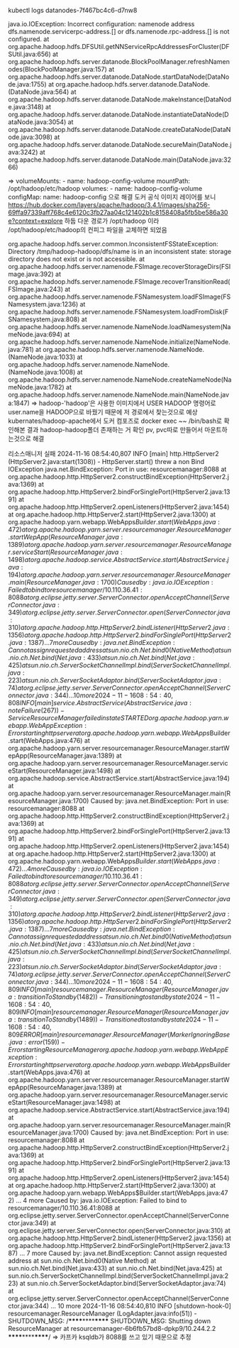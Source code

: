 kubectl logs datanodes-7f467bc4c6-d7nw8

java.io.IOException: Incorrect configuration: namenode address dfs.namenode.servicerpc-address.[] or dfs.namenode.rpc-address.[] is not configured.
at org.apache.hadoop.hdfs.DFSUtil.getNNServiceRpcAddressesForCluster(DFSUtil.java:656)
at org.apache.hadoop.hdfs.server.datanode.BlockPoolManager.refreshNamenodes(BlockPoolManager.java:157)
at org.apache.hadoop.hdfs.server.datanode.DataNode.startDataNode(DataNode.java:1755)
at org.apache.hadoop.hdfs.server.datanode.DataNode.<init>(DataNode.java:564)
at org.apache.hadoop.hdfs.server.datanode.DataNode.makeInstance(DataNode.java:3148)
at org.apache.hadoop.hdfs.server.datanode.DataNode.instantiateDataNode(DataNode.java:3054)
at org.apache.hadoop.hdfs.server.datanode.DataNode.createDataNode(DataNode.java:3098)
at org.apache.hadoop.hdfs.server.datanode.DataNode.secureMain(DataNode.java:3242)
at org.apache.hadoop.hdfs.server.datanode.DataNode.main(DataNode.java:3266)

=> volumeMounts: - name: hadoop-config-volume
mountPath: /opt/hadoop/etc/hadoop
volumes: - name: hadoop-config-volume
configMap:
name: hadoop-config
으로 해결
도커 공식 이미지 레이어를 보니
https://hub.docker.com/layers/apache/hadoop/3.4.1/images/sha256-69ffa97339aff768c4e6120c3fb27aa04c121402b1c8158408a5fb5be586a30e?context=explore
하둡 다운 경로가 /opt/hadoop 이라 /opt/hadoop/etc/hadoop의 컨피그 파일을 교체하면 되었음

org.apache.hadoop.hdfs.server.common.InconsistentFSStateException: Directory /tmp/hadoop-hadoop/dfs/name is in an inconsistent state: storage directory does not exist or is not accessible.
at org.apache.hadoop.hdfs.server.namenode.FSImage.recoverStorageDirs(FSImage.java:392)
at org.apache.hadoop.hdfs.server.namenode.FSImage.recoverTransitionRead(FSImage.java:243)
at org.apache.hadoop.hdfs.server.namenode.FSNamesystem.loadFSImage(FSNamesystem.java:1236)
at org.apache.hadoop.hdfs.server.namenode.FSNamesystem.loadFromDisk(FSNamesystem.java:808)
at org.apache.hadoop.hdfs.server.namenode.NameNode.loadNamesystem(NameNode.java:694)
at org.apache.hadoop.hdfs.server.namenode.NameNode.initialize(NameNode.java:781)
at org.apache.hadoop.hdfs.server.namenode.NameNode.<init>(NameNode.java:1033)
at org.apache.hadoop.hdfs.server.namenode.NameNode.<init>(NameNode.java:1008)
at org.apache.hadoop.hdfs.server.namenode.NameNode.createNameNode(NameNode.java:1782)
at org.apache.hadoop.hdfs.server.namenode.NameNode.main(NameNode.java:1847)
=> hadoop-'hadoop'은 사용한 이미지에서 USER HADOOP 명령어로 user.name을 HADOOP으로 바꿨기 때문에 저 경로에서 찾는것으로 예상
kubernates/hadoop-apache에서 도커 컴포즈로 docker exec ~~ /bin/bash로 확인해본 결과
hadoop-hadoop폴더 존재하는 거 확인
pv, pvc따로 만들어서 마운트하는것으로 해결

리소스매니저 실패
2024-11-16 08:54:40,807 INFO [main] http.HttpServer2 (HttpServer2.java:start(1308)) - HttpServer.start() threw a non Bind IOException
java.net.BindException: Port in use: resourcemanager:8088
at org.apache.hadoop.http.HttpServer2.constructBindException(HttpServer2.java:1369)
at org.apache.hadoop.http.HttpServer2.bindForSinglePort(HttpServer2.java:1391)
at org.apache.hadoop.http.HttpServer2.openListeners(HttpServer2.java:1454)
at org.apache.hadoop.http.HttpServer2.start(HttpServer2.java:1300)
at org.apache.hadoop.yarn.webapp.WebApps$Builder.start(WebApps.java:472)
        at org.apache.hadoop.yarn.server.resourcemanager.ResourceManager.startWepApp(ResourceManager.java:1389)
        at org.apache.hadoop.yarn.server.resourcemanager.ResourceManager.serviceStart(ResourceManager.java:1498)
        at org.apache.hadoop.service.AbstractService.start(AbstractService.java:194)
        at org.apache.hadoop.yarn.server.resourcemanager.ResourceManager.main(ResourceManager.java:1700)
Caused by: java.io.IOException: Failed to bind to resourcemanager/10.110.36.41:8088
        at org.eclipse.jetty.server.ServerConnector.openAcceptChannel(ServerConnector.java:349)
        at org.eclipse.jetty.server.ServerConnector.open(ServerConnector.java:310)
        at org.apache.hadoop.http.HttpServer2.bindListener(HttpServer2.java:1356)
        at org.apache.hadoop.http.HttpServer2.bindForSinglePort(HttpServer2.java:1387)
        ... 7 more
Caused by: java.net.BindException: Cannot assign requested address
        at sun.nio.ch.Net.bind0(Native Method)
        at sun.nio.ch.Net.bind(Net.java:433)
        at sun.nio.ch.Net.bind(Net.java:425)
        at sun.nio.ch.ServerSocketChannelImpl.bind(ServerSocketChannelImpl.java:223)
        at sun.nio.ch.ServerSocketAdaptor.bind(ServerSocketAdaptor.java:74)
        at org.eclipse.jetty.server.ServerConnector.openAcceptChannel(ServerConnector.java:344)
        ... 10 more
2024-11-16 08:54:40,808 INFO  [main] service.AbstractService (AbstractService.java:noteFailure(267)) - Service ResourceManager failed in state STARTED
org.apache.hadoop.yarn.webapp.WebAppException: Error starting http server
        at org.apache.hadoop.yarn.webapp.WebApps$Builder.start(WebApps.java:476)
at org.apache.hadoop.yarn.server.resourcemanager.ResourceManager.startWepApp(ResourceManager.java:1389)
at org.apache.hadoop.yarn.server.resourcemanager.ResourceManager.serviceStart(ResourceManager.java:1498)
at org.apache.hadoop.service.AbstractService.start(AbstractService.java:194)
at org.apache.hadoop.yarn.server.resourcemanager.ResourceManager.main(ResourceManager.java:1700)
Caused by: java.net.BindException: Port in use: resourcemanager:8088
at org.apache.hadoop.http.HttpServer2.constructBindException(HttpServer2.java:1369)
at org.apache.hadoop.http.HttpServer2.bindForSinglePort(HttpServer2.java:1391)
at org.apache.hadoop.http.HttpServer2.openListeners(HttpServer2.java:1454)
at org.apache.hadoop.http.HttpServer2.start(HttpServer2.java:1300)
at org.apache.hadoop.yarn.webapp.WebApps$Builder.start(WebApps.java:472)
        ... 4 more
Caused by: java.io.IOException: Failed to bind to resourcemanager/10.110.36.41:8088
        at org.eclipse.jetty.server.ServerConnector.openAcceptChannel(ServerConnector.java:349)
        at org.eclipse.jetty.server.ServerConnector.open(ServerConnector.java:310)
        at org.apache.hadoop.http.HttpServer2.bindListener(HttpServer2.java:1356)
        at org.apache.hadoop.http.HttpServer2.bindForSinglePort(HttpServer2.java:1387)
        ... 7 more
Caused by: java.net.BindException: Cannot assign requested address
        at sun.nio.ch.Net.bind0(Native Method)
        at sun.nio.ch.Net.bind(Net.java:433)
        at sun.nio.ch.Net.bind(Net.java:425)
        at sun.nio.ch.ServerSocketChannelImpl.bind(ServerSocketChannelImpl.java:223)
        at sun.nio.ch.ServerSocketAdaptor.bind(ServerSocketAdaptor.java:74)
        at org.eclipse.jetty.server.ServerConnector.openAcceptChannel(ServerConnector.java:344)
        ... 10 more
2024-11-16 08:54:40,809 INFO  [main] resourcemanager.ResourceManager (ResourceManager.java:transitionToStandby(1482)) - Transitioning to standby state
2024-11-16 08:54:40,809 INFO  [main] resourcemanager.ResourceManager (ResourceManager.java:transitionToStandby(1489)) - Transitioned to standby state
2024-11-16 08:54:40,809 ERROR [main] resourcemanager.ResourceManager (MarkerIgnoringBase.java:error(159)) - Error starting ResourceManager
org.apache.hadoop.yarn.webapp.WebAppException: Error starting http server
        at org.apache.hadoop.yarn.webapp.WebApps$Builder.start(WebApps.java:476)
at org.apache.hadoop.yarn.server.resourcemanager.ResourceManager.startWepApp(ResourceManager.java:1389)
at org.apache.hadoop.yarn.server.resourcemanager.ResourceManager.serviceStart(ResourceManager.java:1498)
at org.apache.hadoop.service.AbstractService.start(AbstractService.java:194)
at org.apache.hadoop.yarn.server.resourcemanager.ResourceManager.main(ResourceManager.java:1700)
Caused by: java.net.BindException: Port in use: resourcemanager:8088
at org.apache.hadoop.http.HttpServer2.constructBindException(HttpServer2.java:1369)
at org.apache.hadoop.http.HttpServer2.bindForSinglePort(HttpServer2.java:1391)
at org.apache.hadoop.http.HttpServer2.openListeners(HttpServer2.java:1454)
at org.apache.hadoop.http.HttpServer2.start(HttpServer2.java:1300)
at org.apache.hadoop.yarn.webapp.WebApps$Builder.start(WebApps.java:472)
... 4 more
Caused by: java.io.IOException: Failed to bind to resourcemanager/10.110.36.41:8088
at org.eclipse.jetty.server.ServerConnector.openAcceptChannel(ServerConnector.java:349)
at org.eclipse.jetty.server.ServerConnector.open(ServerConnector.java:310)
at org.apache.hadoop.http.HttpServer2.bindListener(HttpServer2.java:1356)
at org.apache.hadoop.http.HttpServer2.bindForSinglePort(HttpServer2.java:1387)
... 7 more
Caused by: java.net.BindException: Cannot assign requested address
at sun.nio.ch.Net.bind0(Native Method)
at sun.nio.ch.Net.bind(Net.java:433)
at sun.nio.ch.Net.bind(Net.java:425)
at sun.nio.ch.ServerSocketChannelImpl.bind(ServerSocketChannelImpl.java:223)
at sun.nio.ch.ServerSocketAdaptor.bind(ServerSocketAdaptor.java:74)
at org.eclipse.jetty.server.ServerConnector.openAcceptChannel(ServerConnector.java:344)
... 10 more
2024-11-16 08:54:40,810 INFO [shutdown-hook-0] resourcemanager.ResourceManager (LogAdapter.java:info(51)) - SHUTDOWN_MSG:
/************\*\*\*\*************\*\*\*\*************\*\*\*\*************
SHUTDOWN_MSG: Shutting down ResourceManager at resourcemanager-6b6fb57bd8-dpkp9/10.244.2.2
************\*\*\*\*************\*\*\*\*************\*\*\*\*************/
=> 카프카 ksqldb가 8088를 쓰고 있기 때문으로 추정
